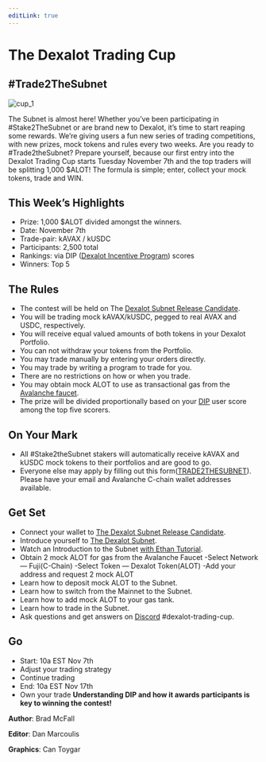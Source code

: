 ```yaml
---
editLink: true
---
```


# The Dexalot Trading Cup
## #Trade2TheSubnet

![cup_1](/images/cup/cup_1.png)

The Subnet is almost here! Whether you’ve been participating in #Stake2TheSubnet or are brand new to Dexalot, it’s time to start reaping some rewards. We’re giving users a fun new series of trading competitions, with new prizes, mock tokens and rules every two weeks. Are you ready to #Trade2theSubnet? Prepare yourself, because our first entry into the Dexalot Trading Cup starts Tuesday November 7th and the top traders will be splitting 1,000 $ALOT! The formula is simple; enter, collect your mock tokens, trade and WIN.

## This Week’s Highlights

* Prize: 1,000 $ALOT divided amongst the winners.
* Date: November 7th
* Trade-pair: kAVAX / kUSDC
* Participants: 2,500 total
* Rankings: via DIP ([Dexalot Incentive Program](https://medium.com/dexalot/the-dexalot-incentive-program-1d55c869a6c0)) scores
* Winners: Top 5
## The Rules

* The contest will be held on The [Dexalot Subnet Release Candidate](https://app.dexalot-test.com/trade).
* You will be trading mock kAVAX/kUSDC, pegged to real AVAX and USDC, respectively.
* You will receive equal valued amounts of both tokens in your Dexalot Portfolio.
* You can not withdraw your tokens from the Portfolio.
* You may trade manually by entering your orders directly.
* You may trade by writing a program to trade for you.
* There are no restrictions on how or when you trade.
* You may obtain mock ALOT to use as transactional gas from the [Avalanche faucet](https://faucet.avax.network/).
* The prize will be divided proportionally based on your [DIP](https://medium.com/dexalot/the-dexalot-incentive-program-1d55c869a6c0) user score among the top five scorers.
## On Your Mark

* All #Stake2theSubnet stakers will automatically receive kAVAX and kUSDC mock tokens to their portfolios and are good to go.
* Everyone else may apply by filling out this form([TRADE2THESUBNET](https://www.typeform.com/private-typeform/?utm_source=typeform.com-19714821-business&utm_medium=typeform&utm_content=typeform-private&utm_campaign=uKsTJwiX)). Please have your email and Avalanche C-chain wallet addresses available.
## Get Set

* Connect your wallet to [The Dexalot Subnet Release Candidate](https://app.dexalot-test.com/trade).
* Introduce yourself to [The Dexalot Subnet](https://medium.com/dexalot/the-dexalot-subnet-adc92678edc7).
* Watch an Introduction to the Subnet [with Ethan Tutorial](https://www.youtube.com/watch?v=vRvaswPuMNg).
* Obtain 2 mock ALOT for gas from the Avalanche Faucet
    -Select Network — Fuji(C-Chain)
    -Select Token — Dexalot Token(ALOT)
    -Add your address and request 2 mock ALOT
* Learn how to deposit mock ALOT to the Subnet.
* Learn how to switch from the Mainnet to the Subnet.
* Learn how to add mock ALOT to your gas tank.
* Learn how to trade in the Subnet.
* Ask questions and get answers on [Discord](https://discord.com/invite/dexalot) #dexalot-trading-cup.
## Go

* Start: 10a EST Nov 7th
* Adjust your trading strategy
* Continue trading
* End: 10a EST Nov 17th
* Own your trade
**Understanding DIP and how it awards participants is key to winning the contest!**

**Author**: Brad McFall

**Editor**: Dan Marcoulis

**Graphics**: Can Toygar

